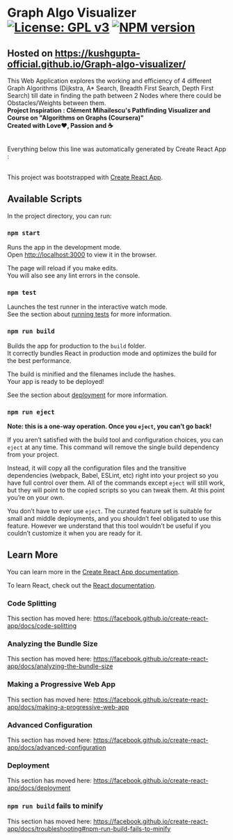 <!-- <div align="center"> <img align="center" alt="graph-algo-visualizer" src="logo.png" height='150' width='150'>

<h1 align="center">Graph Algo Visualizer</h1> -->

# Graph Algo Visualizer [![License: GPL v3](https://img.shields.io/badge/License-GPLv3-blue.svg)](https://www.gnu.org/licenses/gpl-3.0) [![NPM version](https://badge.fury.io/js/your-project-name.svg)](http://badge.fury.io/js/your-project-name)






## Hosted on https://kushgupta-official.github.io/Graph-algo-visualizer/

This Web Application explores the working and efficiency of 4 different Graph Algorithms (Dijkstra, A\* Search, Breadth First Search, Depth First Search) till date in finding the path between 2 Nodes where there could be Obstacles/Weights between them.</br>
**Project Inspiration : Clément Mihailescu's Pathfinding Visualizer and Course on "Algorithms on Graphs (Coursera)"**</br>
**Created with Love❤, Passion and ☕**</br></br>

<!-- </div> -->

Everything below this line was automatically generated by Create React App :</br></br>

This project was bootstrapped with [Create React App](https://github.com/facebook/create-react-app).

## Available Scripts

In the project directory, you can run:

### `npm start`

Runs the app in the development mode.<br />
Open [http://localhost:3000](http://localhost:3000) to view it in the browser.

The page will reload if you make edits.<br />
You will also see any lint errors in the console.

### `npm test`

Launches the test runner in the interactive watch mode.<br />
See the section about [running tests](https://facebook.github.io/create-react-app/docs/running-tests) for more information.

### `npm run build`

Builds the app for production to the `build` folder.<br />
It correctly bundles React in production mode and optimizes the build for the best performance.

The build is minified and the filenames include the hashes.<br />
Your app is ready to be deployed!

See the section about [deployment](https://facebook.github.io/create-react-app/docs/deployment) for more information.

### `npm run eject`

**Note: this is a one-way operation. Once you `eject`, you can’t go back!**

If you aren’t satisfied with the build tool and configuration choices, you can `eject` at any time. This command will remove the single build dependency from your project.

Instead, it will copy all the configuration files and the transitive dependencies (webpack, Babel, ESLint, etc) right into your project so you have full control over them. All of the commands except `eject` will still work, but they will point to the copied scripts so you can tweak them. At this point you’re on your own.

You don’t have to ever use `eject`. The curated feature set is suitable for small and middle deployments, and you shouldn’t feel obligated to use this feature. However we understand that this tool wouldn’t be useful if you couldn’t customize it when you are ready for it.

## Learn More

You can learn more in the [Create React App documentation](https://facebook.github.io/create-react-app/docs/getting-started).

To learn React, check out the [React documentation](https://reactjs.org/).

### Code Splitting

This section has moved here: https://facebook.github.io/create-react-app/docs/code-splitting

### Analyzing the Bundle Size

This section has moved here: https://facebook.github.io/create-react-app/docs/analyzing-the-bundle-size

### Making a Progressive Web App

This section has moved here: https://facebook.github.io/create-react-app/docs/making-a-progressive-web-app

### Advanced Configuration

This section has moved here: https://facebook.github.io/create-react-app/docs/advanced-configuration

### Deployment

This section has moved here: https://facebook.github.io/create-react-app/docs/deployment

### `npm run build` fails to minify

This section has moved here: https://facebook.github.io/create-react-app/docs/troubleshooting#npm-run-build-fails-to-minify
